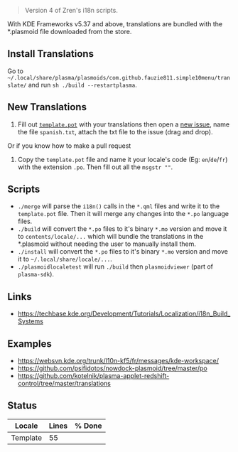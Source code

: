 > Version 4 of Zren's i18n scripts.

With KDE Frameworks v5.37 and above, translations are bundled with the *.plasmoid file downloaded from the store.

## Install Translations

Go to `~/.local/share/plasma/plasmoids/com.github.fauzie811.simple10menu/translate/` and run `sh ./build --restartplasma`.

## New Translations

1. Fill out [`template.pot`](template.pot) with your translations then open a [new issue](https://github.com/fauzie811/plasma-applet-simple10menu/issues/new), name the file `spanish.txt`, attach the txt file to the issue (drag and drop).

Or if you know how to make a pull request

1. Copy the `template.pot` file and name it your locale's code (Eg: `en`/`de`/`fr`) with the extension `.po`. Then fill out all the `msgstr ""`.

## Scripts

* `./merge` will parse the `i18n()` calls in the `*.qml` files and write it to the `template.pot` file. Then it will merge any changes into the `*.po` language files.
* `./build` will convert the `*.po` files to it's binary `*.mo` version and move it to `contents/locale/...` which will bundle the translations in the *.plasmoid without needing the user to manually install them.
* `./install` will convert the `*.po` files to it's binary `*.mo` version and move it to `~/.local/share/locale/...`.
* `./plasmoidlocaletest` will run `./build` then `plasmoidviewer` (part of `plasma-sdk`).

## Links

* https://techbase.kde.org/Development/Tutorials/Localization/i18n_Build_Systems

## Examples

* https://websvn.kde.org/trunk/l10n-kf5/fr/messages/kde-workspace/
* https://github.com/psifidotos/nowdock-plasmoid/tree/master/po
* https://github.com/kotelnik/plasma-applet-redshift-control/tree/master/translations

## Status
|  Locale  |  Lines  | % Done|
|----------|---------|-------|
| Template |      55 |       |
